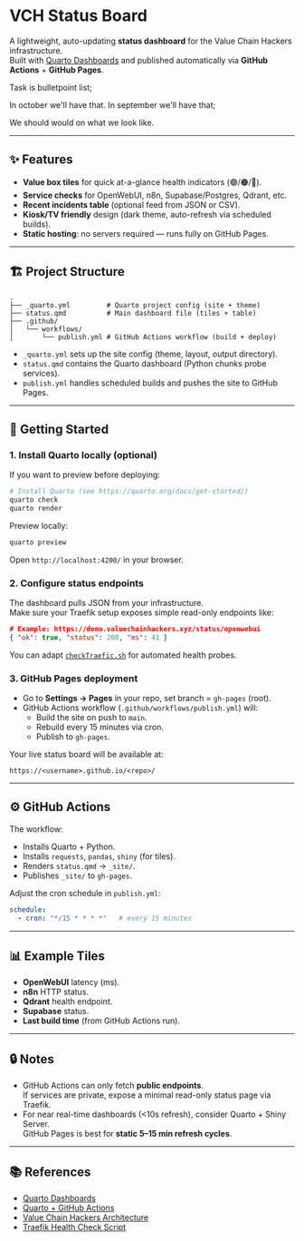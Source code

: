 # VCH Status Board

A lightweight, auto-updating **status dashboard** for the Value Chain Hackers infrastructure.  
Built with [Quarto Dashboards](https://quarto.org/docs/dashboards/) and published automatically via **GitHub Actions** + **GitHub Pages**.


Task is bulletpoint list; 



In october we'll have that.
In september we'll have that; 

We should would on what we look like.


---

## ✨ Features

- **Value box tiles** for quick at-a-glance health indicators (🟢/🟠/🔴).
- **Service checks** for OpenWebUI, n8n, Supabase/Postgres, Qdrant, etc.
- **Recent incidents table** (optional feed from JSON or CSV).
- **Kiosk/TV friendly** design (dark theme, auto-refresh via scheduled builds).
- **Static hosting**: no servers required — runs fully on GitHub Pages.

---

## 🏗 Project Structure

```
.
├── _quarto.yml         # Quarto project config (site + theme)
├── status.qmd          # Main dashboard file (tiles + table)
├── .github/
│   └── workflows/
│       └── publish.yml # GitHub Actions workflow (build + deploy)
```

- `_quarto.yml` sets up the site config (theme, layout, output directory).
- `status.qmd` contains the Quarto dashboard (Python chunks probe services).
- `publish.yml` handles scheduled builds and pushes the site to GitHub Pages.

---

## 🚀 Getting Started

### 1. Install Quarto locally (optional)
If you want to preview before deploying:

```bash
# Install Quarto (see https://quarto.org/docs/get-started/)
quarto check
quarto render
```

Preview locally:

```bash
quarto preview
```

Open `http://localhost:4200/` in your browser.

### 2. Configure status endpoints
The dashboard pulls JSON from your infrastructure.  
Make sure your Traefik setup exposes simple read-only endpoints like:

```json
# Example: https://demo.valuechainhackers.xyz/status/openwebui
{ "ok": true, "status": 200, "ms": 41 }
```

You can adapt [`checkTraefic.sh`](./checkTraefic.sh) for automated health probes.

### 3. GitHub Pages deployment
- Go to **Settings → Pages** in your repo, set branch = `gh-pages` (root).
- GitHub Actions workflow (`.github/workflows/publish.yml`) will:
  - Build the site on push to `main`.
  - Rebuild every 15 minutes via cron.
  - Publish to `gh-pages`.

Your live status board will be available at:

```
https://<username>.github.io/<repo>/
```

---

## ⚙️ GitHub Actions

The workflow:
- Installs Quarto + Python.
- Installs `requests`, `pandas`, `shiny` (for tiles).
- Renders `status.qmd` → `_site/`.
- Publishes `_site/` to `gh-pages`.

Adjust the cron schedule in `publish.yml`:

```yaml
schedule:
  - cron: "*/15 * * * *"   # every 15 minutes
```

---

## 📊 Example Tiles

- **OpenWebUI** latency (ms).
- **n8n** HTTP status.
- **Qdrant** health endpoint.
- **Supabase** status.
- **Last build time** (from GitHub Actions run).

---

## 🔒 Notes

- GitHub Actions can only fetch **public endpoints**.  
  If services are private, expose a minimal read-only status page via Traefik.
- For near real-time dashboards (<10s refresh), consider Quarto + Shiny Server.  
  GitHub Pages is best for **static 5–15 min refresh cycles**.

---

## 📚 References

- [Quarto Dashboards](https://quarto.org/docs/dashboards/)
- [Quarto + GitHub Actions](https://quarto.org/docs/publishing/github-pages.html)
- [Value Chain Hackers Architecture](./architecture.md)
- [Traefik Health Check Script](./checkTraefic.sh)
